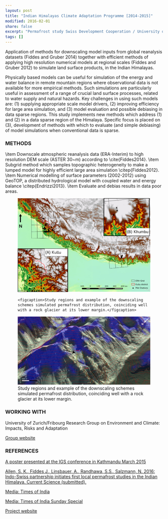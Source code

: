 ```yaml
---
layout: post
title: "Indian Himalayas Climate Adaptation Programme [2014-2015]"
modified: 2016-02-01
share: false
excerpt: "Permafrost study Swiss Development Cooperation / University of Zurich, CH "
tags: []
---
```



Application of methods for downscaling model inputs from global reanalysis datasets (Fiddes and Gruber 2014) together with efficient methods of applying high resolution numerical models at regional scales (Fiddes and Gruber 2012) to simulate land surface products, in the Indian Himalayas.

Physically based models can be useful for simulation of the energy and water balance in remote mountain regions where observational data is not available for more empirical methods. Such simulations are particularly useful in assessment of a range of crucial land surface processes, related to water supply and natural hazards. Key challenges in using such models are: (1) supplying appropriate scale model drivers, (2) improving efficiency for large area simulation, and (3) model evaluation and possible debiasing in data sparse regions. This study implements new methods which address (1) and (2) in a data sparse region of the Himalaya. Specific focus is placed on (3), development of methods with which to evaluate (and simple debiasing) of model simulations when conventional data is sparse.

### METHODS
\item Downscale atmospheric reanalysis data (ERA-Interim) to high resolution DEM scale (ASTER 30~m) according to \cite{Fiddes2014}.
\item Subgrid method which samples topographic heterogeneity to make a lumped model for highly efficient large area simulation \citep{Fiddes2012}.
\item Numerical modelling of surface parameters (2002-2012) using GeoTOP, a distributed hydrological model with coupled water and energy balance \citep{Endrizzi2013}.
\item Evaluate and debias results in data poor areas.

<figure>
    <a href="/images/ihcap_study.png"><img src="/images/ihcap_study.png"></a>

    <figcaption>Study regions and example of the downscaling schemes simulated permafrost distribution, coinciding well with a rock glacier at its lower margin.</figcaption>
</figure>

<figure>
  <a href="/images/ihcap.png"><img src="/images/ihcap.png"></a>
  <figcaption>Study regions and example of the downscaling schemes simulated permafrost distribution, coinciding well with a rock glacier at its lower margin.</figcaption>
</figure>

### WORKING WITH
University of Zurich/Fribourg Research Group on Environment and Climate: Impacts, Risks and Adaptation

<a href="http://eclim-research.ch/" class="btn btn-success">Group website</a>

### REFERENCES

<a href="https://drive.google.com/file/d/0B5IDVy7OycK5UGJVcnFfN2IyMlE/view?usp=sharing" class="author-social" target="_blank"><i class="fa-file-text-o"></i>  A poster presented at the IGS conference in Kathmandu March 2015  </a>

<a href="http://dx.doi.org/10.5194/tc-9-411-2015" class="author-social" target="_blank"><i class="fa-file-text-o"></i> Allen, S. K., Fiddes J., Linsbauer, A., Randhawa, S.S., Salzmann, N. 2016: Indo-Swiss partnership initiates first local permafrost studies in the Indian Himalaya.
Current Science (submitted).</a>

<a href="https://timesofindia.indiatimes.com/city/chandigarh/scientists-studying-the-phenomenon-of-permafrost-in-himalayan-region/articleshow/57107108.cms" class="btn btn-success">Media: Times of India</a>

<a href="http://www.ihcap.in/media/press/Pfrost-TOI-Article.pdf" class="btn btn-success">Media: Times of India Sunday Special</a>

<a href="http://www.ihcap.in" class="btn btn-success">Project website</a>
